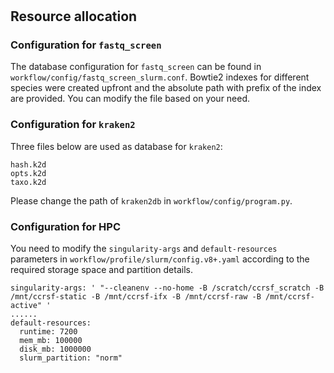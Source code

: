 #

## Resource allocation 


### Configuration for `fastq_screen`


The database configuration for `fastq_screen` can be found in `workflow/config/fastq_screen_slurm.conf`. Bowtie2 indexes for different species were created upfront and the absolute path with prefix of the index are provided. You can modify the file based on your need. 

### Configuration for `kraken2`

Three files below are used as database for `kraken2`: 
```
hash.k2d
opts.k2d
taxo.k2d
```

Please change the path of `kraken2db` in  `workflow/config/program.py`. 


### Configuration for HPC


You need to modify the `singularity-args` and `default-resources` parameters in `workflow/profile/slurm/config.v8+.yaml` according to the required storage space and partition details.

```
singularity-args: ' "--cleanenv --no-home -B /scratch/ccrsf_scratch -B /mnt/ccrsf-static -B /mnt/ccrsf-ifx -B /mnt/ccrsf-raw -B /mnt/ccrsf-active" '
......
default-resources:
  runtime: 7200
  mem_mb: 100000
  disk_mb: 1000000
  slurm_partition: "norm"
```


